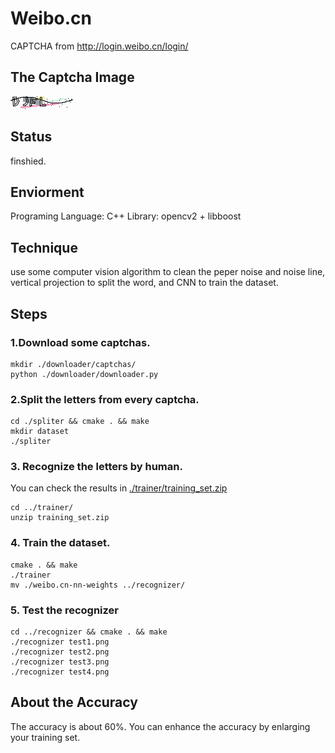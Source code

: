 # Weibo.cn
CAPTCHA from http://login.weibo.cn/login/
## The Captcha Image
![](./weibo.cn.png)

## Status
finshied.

## Enviorment
Programing Language: C++
Library: opencv2 + libboost

## Technique
use some computer vision algorithm to clean the peper noise and noise line, 
vertical projection to split the word, and CNN to train the dataset.

## Steps
### 1.Download some captchas.
``` shell
mkdir ./downloader/captchas/
python ./downloader/downloader.py
```
### 2.Split the letters from every captcha.
``` shell
cd ./spliter && cmake . && make
mkdir dataset
./spliter
```
### 3. Recognize the letters by human.
You can check the results in [./trainer/training_set.zip](./trainer/training_set.zip)
``` shell
cd ../trainer/
unzip training_set.zip
```
### 4. Train the dataset.
```
cmake . && make
./trainer
mv ./weibo.cn-nn-weights ../recognizer/
```
### 5. Test the recognizer
```
cd ../recognizer && cmake . && make
./recognizer test1.png
./recognizer test2.png
./recognizer test3.png
./recognizer test4.png
```

## About the Accuracy
The accuracy is about 60%. You can enhance the accuracy by enlarging your training set.
